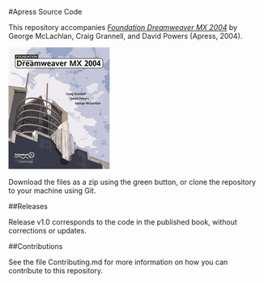 #Apress Source Code

This repository accompanies [*Foundation Dreamweaver MX 2004*](http://www.apress.com/9781590593080) by George McLachlan, Craig Grannell, and David Powers (Apress, 2004).

![Cover image](9781590593080.jpg)

Download the files as a zip using the green button, or clone the repository to your machine using Git.

##Releases

Release v1.0 corresponds to the code in the published book, without corrections or updates.

##Contributions

See the file Contributing.md for more information on how you can contribute to this repository.
